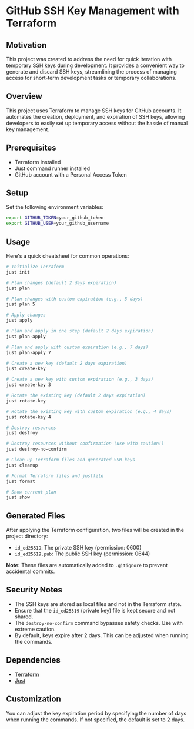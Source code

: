 # GitHub SSH Key Management with Terraform

## Motivation
This project was created to address the need for quick iteration with temporary SSH keys during development. It provides a convenient way to generate and discard SSH keys, streamlining the process of managing access for short-term development tasks or temporary collaborations.

## Overview
This project uses Terraform to manage SSH keys for GitHub accounts. It automates the creation, deployment, and expiration of SSH keys, allowing developers to easily set up temporary access without the hassle of manual key management.

## Prerequisites
- Terraform installed
- Just command runner installed
- GitHub account with a Personal Access Token

## Setup
Set the following environment variables:
```bash
export GITHUB_TOKEN=your_github_token
export GITHUB_USER=your_github_username
```

## Usage
Here's a quick cheatsheet for common operations:
```bash
# Initialize Terraform
just init

# Plan changes (default 2 days expiration)
just plan

# Plan changes with custom expiration (e.g., 5 days)
just plan 5

# Apply changes
just apply

# Plan and apply in one step (default 2 days expiration)
just plan-apply

# Plan and apply with custom expiration (e.g., 7 days)
just plan-apply 7

# Create a new key (default 2 days expiration)
just create-key

# Create a new key with custom expiration (e.g., 3 days)
just create-key 3

# Rotate the existing key (default 2 days expiration)
just rotate-key

# Rotate the existing key with custom expiration (e.g., 4 days)
just rotate-key 4

# Destroy resources
just destroy

# Destroy resources without confirmation (use with caution!)
just destroy-no-confirm

# Clean up Terraform files and generated SSH keys
just cleanup

# Format Terraform files and justfile
just format

# Show current plan
just show
```

## Generated Files
After applying the Terraform configuration, two files will be created in the project directory:
- `id_ed25519`: The private SSH key (permission: 0600)
- `id_ed25519.pub`: The public SSH key (permission: 0644)

**Note:** These files are automatically added to `.gitignore` to prevent accidental commits.

## Security Notes
- The SSH keys are stored as local files and not in the Terraform state.
- Ensure that the `id_ed25519` (private key) file is kept secure and not shared.
- The `destroy-no-confirm` command bypasses safety checks. Use with extreme caution.
- By default, keys expire after 2 days. This can be adjusted when running the commands.

## Dependencies
- [Terraform](https://www.terraform.io/)
- [Just](https://github.com/casey/just)

## Customization
You can adjust the key expiration period by specifying the number of days when running the commands. If not specified, the default is set to 2 days.
```
